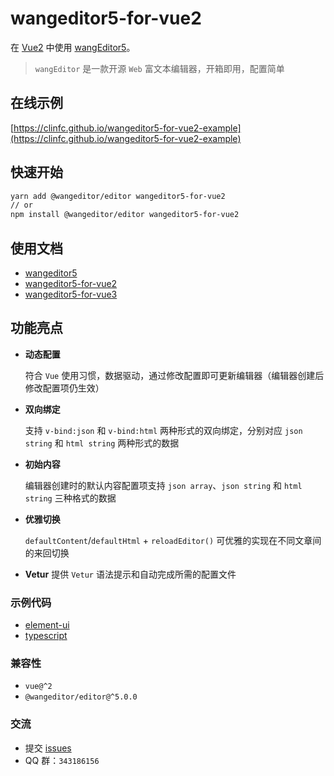 # wangeditor5-for-vue2

在 [Vue2](https://cn.vuejs.org/v2) 中使用 [wangEditor5](https://www.wangeditor.com/v5/)。

> `wangEditor` 是一款开源 `Web` 富文本编辑器，开箱即用，配置简单

## 在线示例

[https://clinfc.github.io/wangeditor5-for-vue2-example](https://clinfc.github.io/wangeditor5-for-vue2-example)

## 快速开始

```sh
yarn add @wangeditor/editor wangeditor5-for-vue2
// or
npm install @wangeditor/editor wangeditor5-for-vue2
```

## 使用文档

- [wangeditor5](https://www.wangeditor.com)
- [wangeditor5-for-vue2](https://clinfc.github.io/wangeditor5-for-vue2)
- [wangeditor5-for-vue3](https://clinfc.github.io/wangeditor5-for-vue3)

## 功能亮点

- **动态配置**

  符合 `Vue` 使用习惯，数据驱动，通过修改配置即可更新编辑器（编辑器创建后修改配置项仍生效）

- **双向绑定**

  支持 `v-bind:json` 和 `v-bind:html` 两种形式的双向绑定，分别对应 `json string` 和 `html string` 两种形式的数据

- **初始内容**

  编辑器创建时的默认内容配置项支持 `json array`、`json string` 和 `html string` 三种格式的数据

- **优雅切换**

  `defaultContent`/`defaultHtml` + `reloadEditor()` 可优雅的实现在不同文章间的来回切换

- **Vetur**
  提供 `Vetur` 语法提示和自动完成所需的配置文件

### 示例代码

- [element-ui](./example/element_ui)
- [typescript](./example/ts/)

### 兼容性

- `vue@^2`
- `@wangeditor/editor@^5.0.0`

### 交流

- 提交 [issues](https://github.com/clinfc/wangeditor5-for-vue2/issues)
- QQ 群：`343186156`
